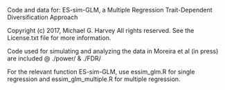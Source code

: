 Code and data for: ES-sim-GLM, a Multiple Regression Trait-Dependent Diversification Approach

Copyright (c) 2017, Michael G. Harvey
All rights reserved.
See the License.txt file for more information.

Code used for simulating and analyzing the data in Moreira et al (in press) are included @ ./power/ & ./FDR/

For the relevant function ES-sim-GLM, use essim_glm.R for single regression and essim_glm_multiple.R for multiple regression.
